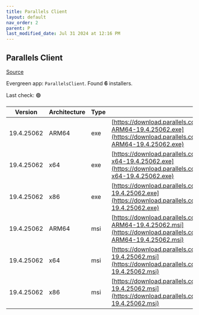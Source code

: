 ```yaml
---
title: Parallels Client
layout: default
nav_order: 2
parent: P
last_modified_date: Jul 31 2024 at 12:16 PM
---
```


## Parallels Client

[Source](https://www.parallels.com/products/ras/download/links/)

Evergreen app: `ParallelsClient`. Found **6** installers.

Last check: 🟢

| Version    | Architecture | Type | URI                                                                                                                                                                                  |
| ---------- | ------------ | ---- | ------------------------------------------------------------------------------------------------------------------------------------------------------------------------------------ |
| 19.4.25062 | ARM64        | exe  | [https://download.parallels.com/ras/v19/19.4.1.25062/RASClient_Basic-ARM64-19.4.25062.exe](https://download.parallels.com/ras/v19/19.4.1.25062/RASClient_Basic-ARM64-19.4.25062.exe) |
| 19.4.25062 | x64          | exe  | [https://download.parallels.com/ras/v19/19.4.1.25062/RASClient_Basic-x64-19.4.25062.exe](https://download.parallels.com/ras/v19/19.4.1.25062/RASClient_Basic-x64-19.4.25062.exe)     |
| 19.4.25062 | x86          | exe  | [https://download.parallels.com/ras/v19/19.4.1.25062/RASClient_Basic-19.4.25062.exe](https://download.parallels.com/ras/v19/19.4.1.25062/RASClient_Basic-19.4.25062.exe)             |
| 19.4.25062 | ARM64        | msi  | [https://download.parallels.com/ras/v19/19.4.1.25062/RASClient-ARM64-19.4.25062.msi](https://download.parallels.com/ras/v19/19.4.1.25062/RASClient-ARM64-19.4.25062.msi)             |
| 19.4.25062 | x64          | msi  | [https://download.parallels.com/ras/v19/19.4.1.25062/RASClient-x64-19.4.25062.msi](https://download.parallels.com/ras/v19/19.4.1.25062/RASClient-x64-19.4.25062.msi)                 |
| 19.4.25062 | x86          | msi  | [https://download.parallels.com/ras/v19/19.4.1.25062/RASClient-19.4.25062.msi](https://download.parallels.com/ras/v19/19.4.1.25062/RASClient-19.4.25062.msi)                         |
